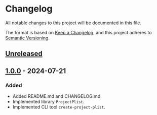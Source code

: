 # Changelog

All notable changes to this project will be documented in this file.

The format is based on [Keep a Changelog](https://keepachangelog.com/en/1.1.0/),
and this project adheres to [Semantic Versioning](https://semver.org/spec/v2.0.0.html).

## [Unreleased]

## [1.0.0] - 2024-07-21

### Added

- Added README.md and CHANGELOG.md.
- Implemented library `ProjectPlist`.
- Implemented CLI tool `create-project-plist`.


[Unreleased]: https://github.com/astzweig/swift-project-info-plist/compare/1.0.0...HEAD
[1.0.0]: https://github.com/astzweig/swift-project-info-plist/releases/tag/1.0.0...HEAD
